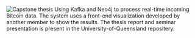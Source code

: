 ![Capstone thesis](https://github.com/jaskeerat8/Master-Major-Project/assets/32131898/726f8459-cdab-41f7-bdb6-727023be2c41)
Using Kafka and Neo4j to process real-time incoming Bitcoin data. The system uses a front-end visualization developed by another member to show the results. The thesis report and seminar presentation is present in the University-of-Queensland repositery.
